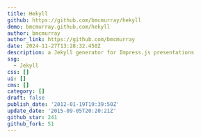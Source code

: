 ```yaml
---
title: Hekyll
github: https://github.com/bmcmurray/hekyll
demo: bmcmurray.github.com/hekyll
author: bmcmurray
author_link: https://github.com/bmcmurray
date: 2024-11-27T13:28:32.450Z
description: a Jekyll generator for Impress.js presentations
ssg:
  - Jekyll
css: []
ui: []
cms: []
category: []
draft: false
publish_date: '2012-01-19T19:39:50Z'
update_date: '2015-09-05T20:20:21Z'
github_star: 241
github_fork: 51
---
```

